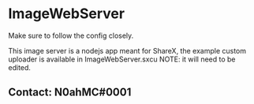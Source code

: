 # ImageWebServer

Make sure to follow the config closely.

This image server is a nodejs app meant for ShareX, the example custom uploader is available in ImageWebServer.sxcu
NOTE: it will need to be edited.

## Contact: N0ahMC#0001